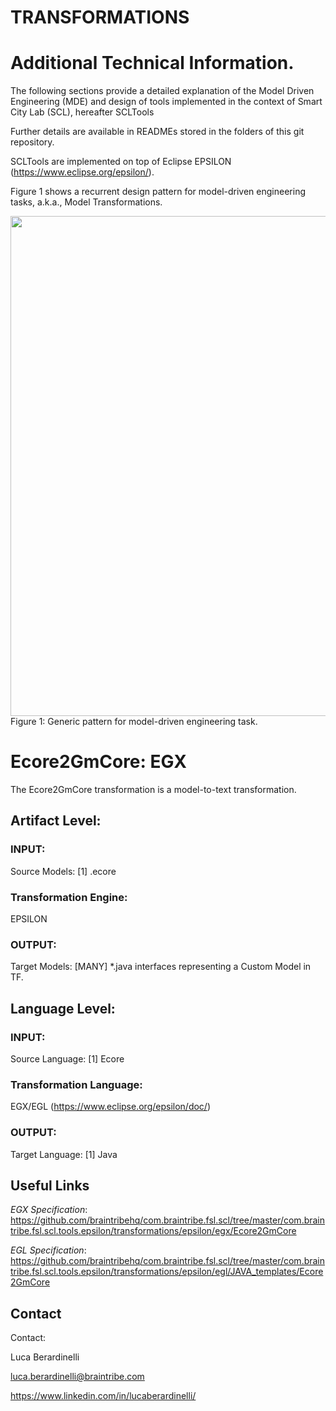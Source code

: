# TRANSFORMATIONS

# Additional Technical Information.

The following sections provide a detailed explanation of the Model Driven Engineering (MDE) and design of tools implemented in the context of Smart City Lab (SCL), hereafter SCLTools

Further details are available in READMEs stored in the folders of this git repository.

SCLTools are implemented on top of Eclipse EPSILON (https://www.eclipse.org/epsilon/).

Figure 1 shows a recurrent design pattern for model-driven engineering tasks, a.k.a., Model Transformations.


<img src="https://github.com/braintribehq/com.braintribe.fsl.scl/blob/master/com.braintribe.fsl.scl.tools.epsilon/documents/images/pattern.png" style="width: 800px;"/>
</br>
Figure 1: Generic pattern for model-driven engineering task.
</br>


# Ecore2GmCore: EGX

The Ecore2GmCore transformation is a model-to-text transformation.
 
## Artifact Level:

### INPUT: 
Source Models: [1] <ModelName>.ecore

### Transformation Engine: 
EPSILON

### OUTPUT:
Target Models: [MANY] *.java interfaces representing a <ModelName> Custom Model in TF.

## Language Level:

### INPUT: 
Source Language: [1] Ecore

### Transformation Language: 
EGX/EGL (https://www.eclipse.org/epsilon/doc/)

### OUTPUT:
Target Language: [1] Java


## Useful Links
*EGX Specification*:
https://github.com/braintribehq/com.braintribe.fsl.scl/tree/master/com.braintribe.fsl.scl.tools.epsilon/transformations/epsilon/egx/Ecore2GmCore

*EGL Specification*:
https://github.com/braintribehq/com.braintribe.fsl.scl/tree/master/com.braintribe.fsl.scl.tools.epsilon/transformations/epsilon/egl/JAVA_templates/Ecore2GmCore

## Contact
Contact:

Luca Berardinelli 

luca.berardinelli@braintribe.com

https://www.linkedin.com/in/lucaberardinelli/
